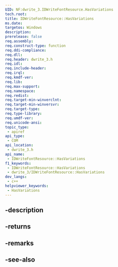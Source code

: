 ```yaml
---
UID: NF:dwrite_3.IDWriteFontResource.HasVariations
tech.root: 
title: IDWriteFontResource::HasVariations
ms.date: 
targetos: Windows
description: 
prerelease: false
req.assembly: 
req.construct-type: function
req.ddi-compliance: 
req.dll: 
req.header: dwrite_3.h
req.idl: 
req.include-header: 
req.irql: 
req.kmdf-ver: 
req.lib: 
req.max-support: 
req.namespace: 
req.redist: 
req.target-min-winverclnt: 
req.target-min-winversvr: 
req.target-type: 
req.type-library: 
req.umdf-ver: 
req.unicode-ansi: 
topic_type:
 - apiref
api_type:
 - COM
api_location:
 - dwrite_3.h
api_name:
 - IDWriteFontResource::HasVariations
f1_keywords:
 - IDWriteFontResource::HasVariations
 - dwrite_3/IDWriteFontResource::HasVariations
dev_langs:
 - c++
helpviewer_keywords:
 - HasVariations
---
```


## -description

## -returns

## -remarks

## -see-also

